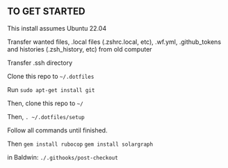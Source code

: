 ## TO GET STARTED
This install assumes Ubuntu 22.04

Transfer wanted files, .local files (.zshrc.local, etc), .wf.yml, .github_tokens and histories (.zsh_history, etc) from old computer

Transfer .ssh directory

Clone this repo to `~/.dotfiles`

Run `sudo apt-get install git`

Then, clone this repo to `~/`

Then, `. ~/.dotfiles/setup`

Follow all commands until finished.

Then
`gem install rubocop`
`gem install solargraph`

in Baldwin: `./.githooks/post-checkout`

